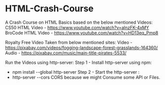 # HTML-Crash-Course
A Crash Course on HTML Basics based on the below mentioned Videos:
CS50 HTML Video - https://www.youtube.com/watch?v=alnzFK-4xMY
BroCode HTML Video - https://www.youtube.com/watch?v=HD13eq_Pmp8

Royalty Free Video Taken from below mentioned sites:
Video - https://pixabay.com/videos/fogging-landscape-forest-grasslands-164360/
Audio - https://pixabay.com/music/main-title-pirates-5533/

Run the Videos using http-server:
Step 1 - Install http-server using npm: 
-  npm install --global http-server
Step 2 - Start the http-server :
-  http-server --cors
CORS because we might Consume some API or Files.
